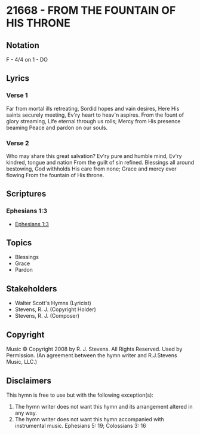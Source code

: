 # 21668 - FROM THE FOUNTAIN OF HIS THRONE

## Notation

F - 4/4 on 1 - DO

## Lyrics

### Verse 1

Far from mortal ills retreating, Sordid hopes and vain desires, Here His saints securely meeting, Ev'ry heart to heav'n aspires. From the fount of glory streaming, Life eternal through us rolls; Mercy from His presence beaming Peace and pardon on our souls. 





### Verse 2

Who may share this great salvation? Ev'ry pure and humble mind, Ev'ry kindred, tongue and nation From the guilt of sin refined. Blessings all around bestowing, God withholds His care from none; Grace and mercy ever flowing From the fountain of His throne.


## Scriptures

### Ephesians 1:3

- [Ephesians 1:3](https://www.biblegateway.com/passage/?search=Ephesians%201%3A3)


## Topics

- Blessings
- Grace
- Pardon

## Stakeholders

- Walter Scott's Hymns (Lyricist)
- Stevens, R. J. (Copyright Holder)
- Stevens, R. J. (Composer)

## Copyright

Music © Copyright 2008 by R. J. Stevens. All Rights Reserved. Used by Permission.
(An agreement between the hymn writer and R.J.Stevens Music, LLC.)

## Disclaimers

This hymn is free to use but with the following exception(s):
1. The hymn writer does not want this hymn and its arrangement altered in any way.
2. The hymn writer does not want this hymn accompanied with instrumental music.
Ephesians 5: 19; Colossians 3: 16

